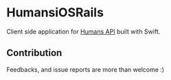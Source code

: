 # HumansiOSRails

Client side application for [Humans API](https://github.com/omartorresrios/Reputation) built with Swift.

## Contribution

Feedbacks, and issue reports are more than welcome :)
